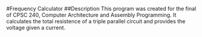 #Frequency Calculator
##Description
This program was created for the final of CPSC 240, Computer Architecture and Assembly Programming. It calculates the total resistence of a triple parallel circuit and provides the voltage given a current.
